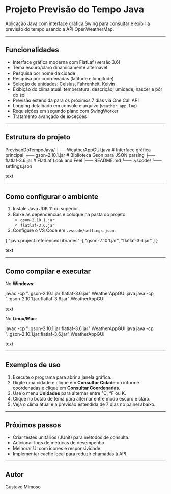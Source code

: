 # Projeto Previsão do Tempo Java

Aplicação Java com interface gráfica Swing para consultar e exibir a previsão do tempo usando a API OpenWeatherMap.

---

## Funcionalidades

- Interface gráfica moderna com FlatLaf (versão 3.6)  
- Tema escuro/claro dinamicamente alternável  
- Pesquisa por nome da cidade  
- Pesquisa por coordenadas (latitude e longitude)  
- Seleção de unidades: Celsius, Fahrenheit, Kelvin  
- Exibição do clima atual: temperatura, descrição, umidade, nascer e pôr do sol  
- Previsão estendida para os próximos 7 dias via One Call API  
- Logging detalhado em console e arquivo (`weather_app.log`)  
- Requisições em segundo plano com SwingWorker  
- Tratamento avançado de exceções  

---

## Estrutura do projeto

PrevisaoDoTempoJava/
├── WeatherAppGUI.java # Interface gráfica principal
├── gson-2.10.1.jar # Biblioteca Gson para JSON parsing
├── flatlaf-3.6.jar # FlatLaf Look and Feel
├── README.md
└── .vscode/
└── settings.json

text

---

## Como configurar o ambiente

1. Instale Java JDK 11 ou superior.  
2. Baixe as dependências e coloque na pasta do projeto:  
   - `gson-2.10.1.jar`  
   - `flatlaf-3.6.jar`  
3. Configure o VS Code em `.vscode/settings.json`:

{
"java.project.referencedLibraries": [
"gson-2.10.1.jar",
"flatlaf-3.6.jar"
]
}

text

---

## Como compilar e executar

No **Windows**:

javac -cp ".;gson-2.10.1.jar;flatlaf-3.6.jar" WeatherAppGUI.java
java -cp ".;gson-2.10.1.jar;flatlaf-3.6.jar" WeatherAppGUI

text

No **Linux/Mac**:

javac -cp ".:gson-2.10.1.jar:flatlaf-3.6.jar" WeatherAppGUI.java
java -cp ".:gson-2.10.1.jar:flatlaf-3.6.jar" WeatherAppGUI

text

---

## Exemplos de uso

1. Execute o programa para abrir a janela gráfica.  
2. Digite uma cidade e clique em **Consultar Cidade** ou informe coordenadas e clique em **Consultar Coordenadas**.  
3. Use o menu **Unidades** para alternar entre °C, °F ou K.  
4. Clique no botão de tema para alternar entre modo escuro e claro.  
5. Veja o clima atual e a previsão estendida de 7 dias no painel abaixo.  

---

## Próximos passos

- Criar testes unitários (JUnit) para métodos de consulta.  
- Adicionar logs de métricas de desempenho.  
- Melhorar UI com ícones e responsividade.  
- Implementar cache local para reduzir chamadas à API.  

---

## Autor

Gustavo Mimoso
